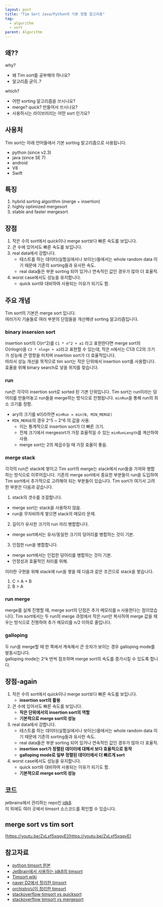 ```yaml
---
layout: post
title: "Tim Sort Java/Python의 기본 정렬 알고리즘"
tag:
  - algorithm
  - sort
parent: Algorithm
---
```


## 왜??

why?
- 왜 Tim sort를 공부해야 하나요?
- 알고리즘 굳이..?

which?
- 어떤 sorting 알고리즘을 쓰시나요?
- merge? quick? 만들어서 쓰시나요?
- 사용하시는 라이브러리는 어떤 sort 인가요?


## 사용처

Tim sort는 아래 언어들에서 기본 sorting 알고리즘으로 사용됩니다.

- python (since v2.3)
- java (since SE 7)
- android
- V8
- Swift

## 특징

1. hybrid sorting algorithm (merge + insertion)
2. highly optimized mergesort
3. stable and faster mergesort

## 장점

1. 작은 수의 sort에서 quick이나 merge sort보다 빠른 속도를 보입니다.
2. 큰 수에 있어서도 빠른 속도를 보입니다.
3. real data에서 강합니다.
   - 테스트를 하는 데이터(실험실에서나 보이는)들에서는 whole random data 이기 때문에 기존의 sorting들과 유사한 속도.
   - real data들은 부분 sorting 되어 있거나 연속적인 값인 경우가 많아 더 효율적.
4. worst case에서도 성능을 유지합니다.
   - quick sort와 대비하여 사용되는 이유가 되기도 함.

## 주요 개념
Tim sort의 기본은 merge sort 입니다.  
여러가지 기술들로 여러 부분의 단점들을 개선해낸 sorting 알고리즘입니다.

### binary insersion sort
insertion sort의 O(n^2)를 `C1 * n^2 + a1` 라고 표현한다면 merge sort의 O(nlogn)을 `C2 * nlogn + a2`라고 표현할 수 있는데, 작은 n에서는 C1과 C2의 크기가 성능에 큰 영향을 미치며 insertion sort가 더 효율적입니다.  
따라서 성능 개선을 목적으로 tim sort는 작은 단위에서 insertion sort를 사용합니다.  
효율을 위해 binary search로 넣을 위치를 찾습니다.

### run
run은 각각이 insertion sort로 sorted 된 기본 단위입니다.
Tim sort는 run이라는 덩어리를 만들어놓고 run들을 merge하는 방식으로 진행됩니다.
`minRun`을 통해 run의 최소 크기를 정함.
- ary의 크기를 `N`이라하면 `minRun = min(N, MIN_MERGE)`
- `MIN_MERGE`의 경우  2^5 ~ 2^6 의 값을 사용.
  - 이는 통계적으로 insertion sort가 더 빠른 크기.
  - 전체 크기에서 mergesort가 가장 효율적일 수 있는 `minRunLength`를 계산하여 사용.
  - merge sort는 2의 제곱수일 때 가장 효율이 좋음.

### merge stack
각각의 run은 stack에 쌓이고 Tim sort의 merge는 stack에서 run들을 가져와 병합하는 방식으로 이루어집니다.
기존의 merge sort에서 중요한 부분들이 run을 도입하여 Tim sort에서 추가적으로 고려해야 되는 부분들이 있습니다.
Tim sort가 여기서 고려한 부분은 다음과 같습니다.

1. stack의 갯수를 조절합니다.
  - merge sort는 stack을 사용하지 않음.
  - run을 무자비하게 쌓으면 stack의 메모리 문제.
2. 길이가 유사한 크기의 run 끼리 병합합니다.
  - merge sort에서는 유사/동일한 크기의 덩어리를 병합하는 것이 기본.
3. 인접한 run을 병합합니다.
  - merge sort에서는 인접한 덩어리를 병합하는 것이 기본.
  - 안정성과 효율적인 처리를 위해.
  
이러한 구현을 위해 stack에 run을 쌓을 때 다음과 같은 조건으로 stack을 쌓습니다.

1. C > A + B
2. B > A

### run merge
merge를 실제 진행할 때, merge sort의 단점은 추가 메모리를 n 사용한다는 점이었습니다.
Tim sort에서는 두 run의 merge 과정에서 작은 run만 복사하여 merge 값을 채우는 방식으로 진행하여 추가 메모리를 n/2 이하로 줄입니다.

### galloping
두 run을 merge할 때 한 쪽에서 계속해서 큰 숫자가 보이는 경우 galloping mode를 발동시킵니다.  
galloping mode는 2^k 번씩 점프하며 merge sort의 속도를 증가시킬 수 있도록 합니다.

## 장점-again

1. 작은 수의 sort에서 quick이나 merge sort보다 빠른 속도를 보입니다.
   - **insertion sort의 활용**
2. 큰 수에 있어서도 빠른 속도를 보입니다.
   - **작은 단위에서의 insertion sort의 역할**
   - **기본적으로 merge sort의 성능**
3. real data에서 강합니다.
   - 테스트를 하는 데이터(실험실에서나 보이는)들에서는 whole random data 이기 때문에 기존의 sorting들과 유사한 속도.
   - real data들은 부분 sorting 되어 있거나 연속적인 값인 경우가 많아 더 효율적.
   - **insertion sort가 정렬된 데이터에 대해서 보다 효율적으로 동작**
   - **galloping mode로 일부 정렬된 데이터에서 더 빠르게 sort**
4. worst case에서도 성능을 유지합니다.
   - quick sort와 대비하여 사용되는 이유가 되기도 함.
   - **기본적으로 merge sort의 성능**

## 코드

jetbrains에서 관리하는 repo인 [jdk8](https://github.com/JetBrains/jdk8u_jdk/blob/master/src/share/classes/java/util/TimSort.java).  
이 외에도 여러 곳에서 timsort 소스코드를 확인할 수 있습니다.

## merge sort vs tim sort

[https://youtu.be/ZxLxf5xqqyE](https://youtu.be/ZxLxf5xqqyE)

## 참고자료

- [python timsort 원본](http://svn.python.org/projects/python/trunk/Objects/listsort.txt)  
- [JetBrain에서 사용하는 jdk8의 timsort](https://github.com/JetBrains/jdk8u_jdk/blob/master/src/share/classes/java/util/TimSort.java)  
- [Timsort wiki](https://en.wikipedia.org/wiki/Timsort)  
- [naver D2에서 정리한 timsort](https://d2.naver.com/helloworld/0315536)  
- [orchistro님이 정리한 timsort](https://orchistro.tistory.com/175)  
- [stackoverflow timsort vs quicksort](https://stackoverflow.com/questions/7770230/comparison-between-timsort-and-quicksort)  
- [stackoverflow timsort vs mergesort](https://cs.stackexchange.com/questions/84168/is-timsort-more-efficient-than-merge-sort-and-why)  